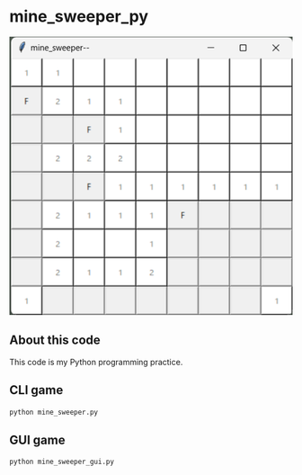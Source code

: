 # mine_sweeper_py

![GUI image](gui_image.png)

## About this code

This code is my Python programming practice.

## CLI game

```bash
python mine_sweeper.py
```

## GUI game

```bash
python mine_sweeper_gui.py
```